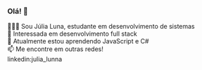 ### Olá! 👋

🙋🏻‍♀️ Sou Júlia Luna, estudante em desenvolvimento de sistemas <br/>
🔭 Interessada em desenvolvimento full stack <br/>
📓 Atualmente estou aprendendo JavaScript e C# <br/>
📫 Me encontre em outras redes! <br/>
    linkedin:julia_lunna
